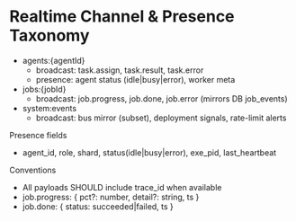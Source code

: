 # Realtime Channel & Presence Taxonomy

- agents:{agentId}
  - broadcast: task.assign, task.result, task.error
  - presence: agent status (idle|busy|error), worker meta
- jobs:{jobId}
  - broadcast: job.progress, job.done, job.error (mirrors DB job_events)
- system:events
  - broadcast: bus mirror (subset), deployment signals, rate-limit alerts

Presence fields
- agent_id, role, shard, status(idle|busy|error), exe_pid, last_heartbeat

Conventions
- All payloads SHOULD include trace_id when available
- job.progress: { pct?: number, detail?: string, ts }
- job.done: { status: succeeded|failed, ts }
